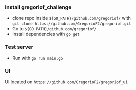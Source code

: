 ### Install gregoriof_challenge

* clone repo inside `${GO_PATH}/github.com/gregoriof/` with <br/>
  `git clone https://github.com/GregorioF2/gregoriof.git`<br/>
* Go to `${GO_PATH}/github.com/gregoriof/`<br/>
* Install dependencies with
  `go get`

### Test server

* Run with
  `go run main.go`

### UI
UI located on `https://github.com/GregorioF2/gregoriof_ui`

